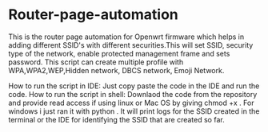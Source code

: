 # Router-page-automation
This is the router page automation for Openwrt firmware which helps in adding different SSID's with different securities.This will set SSID, security type of the network, enable protected management frame and sets password. This script can create multiple profile with WPA,WPA2,WEP,Hidden network, DBCS network, Emoji Network.

How to run the script in IDE:
Just copy paste the code in the IDE and run the code. 
How to run the script in shell:
Downlaod the code from the repository and provide read access if using linux or Mac OS  by giving chmod +x <filename>. For windows i just ran it with python <filename>.
It will print logs for the SSID created in the terminal or the IDE for identifying the SSID that are created so far.
